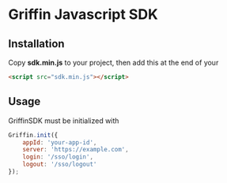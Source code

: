 # Griffin Javascript SDK

## Installation

Copy **sdk.min.js** to your project, then add this at the end of your <body>
```html
<script src="sdk.min.js"></script>
```
## Usage

GriffinSDK must be initialized with 

```js
Griffin.init({
    appId: 'your-app-id',
    server: 'https://example.com',
    login: '/sso/login',
    logout: '/sso/logout'
});
```
